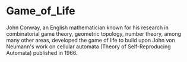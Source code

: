 # Game_of_Life

John Conway, an English mathematician known for his research in combinatorial game theory, geometric topology, number theory, among many other areas, developed the game of life to build upon John von Neumann's work on cellular automata (Theory of Self-Reproducing Automata) published in 1966.
